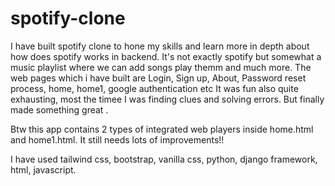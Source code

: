 # spotify-clone
I have built spotify clone to hone my skills and learn more in depth about how does spotify works in backend. 
It's not exactly spotify but somewhat a music playlist where we can add songs play themm and much more.
The web pages which i have built are Login, Sign up, About, Password reset process, home, home1, google authentication etc
It was fun also quite exhausting, most the timee I was finding clues and solving errors. But finally made something great .

Btw this app contains 2 types of integrated web players inside home.html and home1.html.
It still needs lots of improvements!!

I have used tailwind css, bootstrap, vanilla css, python, django framework, html, javascript.

